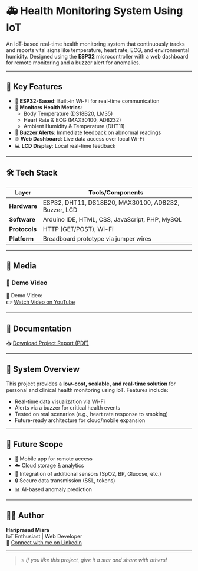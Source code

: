# 🚑 Health Monitoring System Using IoT

An IoT-based real-time health monitoring system that continuously tracks and reports vital signs like temperature, heart rate, ECG, and environmental humidity. Designed using the **ESP32** microcontroller with a web dashboard for remote monitoring and a buzzer alert for anomalies.

---

## 📌 Key Features

- 🧠 **ESP32-Based**: Built-in Wi-Fi for real-time communication
- 📡 **Monitors Health Metrics**:
  - Body Temperature (DS18B20, LM35)
  - Heart Rate & ECG (MAX30100, AD8232)
  - Ambient Humidity & Temperature (DHT11)
- 🔔 **Buzzer Alerts**: Immediate feedback on abnormal readings
- 🌐 **Web Dashboard**: Live data access over local Wi-Fi
- 💻 **LCD Display**: Local real-time feedback

---

## 🛠️ Tech Stack

| Layer       | Tools/Components |
|-------------|------------------|
| **Hardware** | ESP32, DHT11, DS18B20, MAX30100, AD8232, Buzzer, LCD |
| **Software** | Arduino IDE, HTML, CSS, JavaScript, PHP, MySQL |
| **Protocols**| HTTP (GET/POST), Wi-Fi |
| **Platform** | Breadboard prototype via jumper wires |

---

## 📸 Media

### 🎥 Demo Video  
🎥 Demo Video:  
👉 [Watch Video on YouTube](https://youtu.be/Ii8fNT2XxG4?si=7a9ONTLjAG783BIK)

---

## 📄 Documentation

📥 [Download Project Report (PDF)](./docs/Health_monitoring_using_IoT..pdf)


---

## 🧠 System Overview

This project provides a **low-cost, scalable, and real-time solution** for personal and clinical health monitoring using IoT. Features include:

- Real-time data visualization via Wi-Fi
- Alerts via a buzzer for critical health events
- Tested on real scenarios (e.g., heart rate response to smoking)
- Future-ready architecture for cloud/mobile expansion

---

## 🚀 Future Scope

- 📲 Mobile app for remote access
- ☁️ Cloud storage & analytics
- 🧪 Integration of additional sensors (SpO2, BP, Glucose, etc.)
- 🔒 Secure data transmission (SSL, tokens)
- 📊 AI-based anomaly prediction

---

## 🙋‍♂️ Author

**Hariprasad Misra**  
IoT  Enthusiast  | Web Developer  
📧 [Connect with me on LinkedIn](https://www.linkedin.com/in/hariprasad-mishra-895315309)

---

> ⭐ *If you like this project, give it a star and share with others!*

